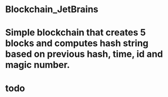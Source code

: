 # Blockchain_JetBrains
# Simple blockchain that creates 5 blocks and computes hash string based on previous hash, time, id and magic number.
# todo
